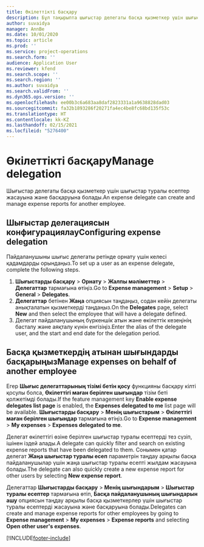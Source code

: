 ```yaml
---
title: Өкілеттікті басқару
description: Бұл тақырыпта шығыстар делегаты басқа қызметкер үшін шығыстар туралы есептерді қалай құра және басқара алатындығы туралы ақпарат берілген.
author: suvaidya
manager: AnnBe
ms.date: 10/01/2020
ms.topic: article
ms.prod: ''
ms.service: project-operations
ms.search.form: ''
audience: Application User
ms.reviewer: kfend
ms.search.scope: ''
ms.search.region: ''
ms.author: suvaidya
ms.search.validFrom: ''
ms.dyn365.ops.version: ''
ms.openlocfilehash: ee00b3c6a683aa8daf2823331a1a9638828dad03
ms.sourcegitcommit: fa32b1893286f20271fa4ec4be8fc68bd135f53c
ms.translationtype: HT
ms.contentlocale: kk-KZ
ms.lasthandoff: 02/15/2021
ms.locfileid: "5276400"
---
```

# <a name="manage-delegation"></a><span data-ttu-id="d6db0-103">Өкілеттікті басқару</span><span class="sxs-lookup"><span data-stu-id="d6db0-103">Manage delegation</span></span>
<span data-ttu-id="d6db0-104">Шығыстар делегаты басқа қызметкер үшін шығыстар туралы есептер жасауына және басқаруына болады.</span><span class="sxs-lookup"><span data-stu-id="d6db0-104">An expense delegate can create and manage expense reports for another employee.</span></span>

## <a name="configuring-expense-delegation"></a><span data-ttu-id="d6db0-105">Шығыстар делегациясын конфигурациялау</span><span class="sxs-lookup"><span data-stu-id="d6db0-105">Configuring expense delegation</span></span>

<span data-ttu-id="d6db0-106">Пайдаланушыны шығыс делегаты ретінде орнату үшін келесі қадамдарды орындаңыз.</span><span class="sxs-lookup"><span data-stu-id="d6db0-106">To set up a user as an expense delegate, complete the following steps.</span></span> 
1. <span data-ttu-id="d6db0-107">**Шығыстарды басқару** > **Орнату** > **Жалпы мәліметтер** > **Делегаттар** тармағына өтіңіз.</span><span class="sxs-lookup"><span data-stu-id="d6db0-107">Go to **Expense management** > **Setup** > **General** > **Delegates**.</span></span> 
2. <span data-ttu-id="d6db0-108">**Делегаттар** бетінен **Жаңа** опциясын таңдаңыз, содан кейін делегаты анықталатын қызметкерді таңдаңыз.</span><span class="sxs-lookup"><span data-stu-id="d6db0-108">On the **Delegates** page, select **New** and then select the employee that will have a delegate defined.</span></span> 
3. <span data-ttu-id="d6db0-109">Делегат пайдаланушының бүркеншік атын және өкілеттік кезеңінің басталу және аяқталу күнін енгізіңіз.</span><span class="sxs-lookup"><span data-stu-id="d6db0-109">Enter the alias of the delegate user, and the start and end date for the delegation period.</span></span>

## <a name="manage-expenses-on-behalf-of-another-employee"></a><span data-ttu-id="d6db0-110">Басқа қызметкердің атынан шығындарды басқарыңыз</span><span class="sxs-lookup"><span data-stu-id="d6db0-110">Manage expenses on behalf of another employee</span></span>

<span data-ttu-id="d6db0-111">Егер **Шығыс делегаттарының тізімі бетін қосу** функцияны басқару кілті қосулы болса, **Өкілеттігі маған берілген шығындар** тізім беті қолжетімді болады.</span><span class="sxs-lookup"><span data-stu-id="d6db0-111">If the feature management key **Enable expense delegates list page** is enabled, the **Expenses delegated to me** list page will be available.</span></span> <span data-ttu-id="d6db0-112">**Шығыстарды басқару** > **Менің шығыстарым** > **Өкілеттігі маған берілген шығындар** тармағына өтіңіз.</span><span class="sxs-lookup"><span data-stu-id="d6db0-112">Go to **Expense management** > **My expenses** > **Expenses delegated to me**.</span></span>

<span data-ttu-id="d6db0-113">Делегат өкілеттігі өзіне берілген шығыстар туралы есептерді тез сүзіп, ішінен іздей алады.</span><span class="sxs-lookup"><span data-stu-id="d6db0-113">A delegate can quickly filter and search on existing expense reports that have been delegated to them.</span></span> <span data-ttu-id="d6db0-114">Сонымен қатар делегат **Жаңа шығыстар туралы есеп** параметрін таңдау арқылы басқа пайдаланушылар үшін жаңа шығыстар туралы есепті жылдам жасауына болады.</span><span class="sxs-lookup"><span data-stu-id="d6db0-114">The delegate can also quickly create a new expense report for other users by selecting **New expense report**.</span></span>

<span data-ttu-id="d6db0-115">Делегаттар **Шығыстарды басқару** > **Менің шығындарым** > **Шығыстар туралы есептер** тармағына өтіп, **Басқа пайдаланушының шығындарын ашу** опциясын таңдау арқылы басқа қызметкерлер үшін шығыстар туралы есептерді жасауына және басқаруына болады.</span><span class="sxs-lookup"><span data-stu-id="d6db0-115">Delegates can create and manage expense reports for other employees by going to **Expense management** > **My expenses** > **Expense reports** and selecting **Open other user's expenses**.</span></span>


[!INCLUDE[footer-include](../includes/footer-banner.md)]